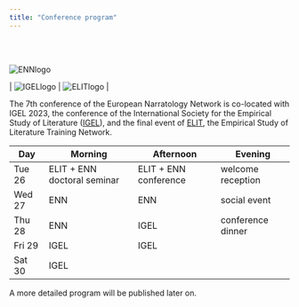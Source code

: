 ```yaml
---
title: "Conference program"
---
```


</br>
</br>

![ENNlogo](/enn_logo.gif)

| ![IGELlogo](/IGEL_logo2021.png) | ![ELITlogo](/ELIT_full_color.jpg) |

The 7th conference of the European Narratology Network is co-located with IGEL 2023, the conference of the International Society for the Empirical Study of Literature ([IGEL](https://igelsociety.org)), and the final event of [ELIT](https://www.elitnetwork.eu), the Empirical Study of Literature Training Network.

| Day      | Morning                     |  Afternoon             | Evening    |
| -------  | -------------------------- | -----------             | ---------- |
| Tue 26   |  ELIT + ENN doctoral seminar |  ELIT + ENN conference | welcome reception |
| Wed 27   |  ENN                       | ENN                   | social event  |
| Thu 28   |  ENN                         |  IGEL                  | conference dinner |
| Fri 29   |  IGEL                        |  IGEL                  |    |
| Sat 30   |  IGEL                        |                       |    |

A more detailed program will be published later on.
